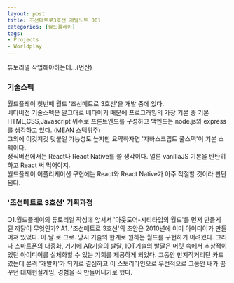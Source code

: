 ```yaml
---
layout: post
title: 조선메트로3호선 개발노트 001
categories: [월드플레이]
tags: 
- Projects
- Worldplay
---
```


튜토리얼 작업해야하는데...(먼산)

### 기술스펙

월드플레이 첫번째 월드 '조선메트로 3호선'을 개발 중에 있다. <br>베타버전 기술스펙은 말그대로 베타이기 때문에 프로그래밍의 가장 기본 중 기본 HTML,CSS,Javascript 위주로 프론트엔드를 구성하고 백엔드는 node.js와 express를 생각하고 있다. (MEAN 스택위주) 
<br> 그외에 이것저것 덧붙일 가능성도 높지만 요약하자면 '자바스크립트 풀스택'이 기본 스펙이다. <br>정식버전에서는 React나 React Native를 쓸 생각이다. 얼른 vanillaJS 기본을 탄탄히 하고 React 써 먹어야지. <br>월드플레이 어플리케이션 구현에는 React와 React Native가 아주 적절할 것이라 판단된다.

### '조선메트로 3호선' 기획과정

Q1.월드플레이의 튜토리얼 작성에 앞서서 '아웃도어-시티타입의 월드'를 먼저 만들게 된 까닭이 무엇인가?
A1. '조선메트로 3호선'의 초안은 2010년에 이미 아이디어가 만들어져 있었다. 아.날.로.그로. 당시 기술의 한계로 원하는 월드를 구현하기 어려웠다. 그러나 스마트폰의 대중화, 거기에 AR기술의 발달, IOT기술의 발달은 머릿 속에서 추상적이었던 아이디어를 실체화할 수 있는 기회를 제공하게 되었다. 그동안 만지작거리던 카드였는데 본격 '개발자'가 되기로 결심하고 이 스토리라인으로 우선적으로 그동안 내가 꿈꾸던 대체현실게임, 경험을 직 만들어내기로 했다.


